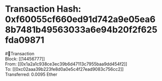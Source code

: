 
Transaction Hash: 0xf60055cf660ed91d742a9e05ea68b7481b49563033a6e94b20f2f625fda09871
====================================================================================
  
#💸Transaction  
Block: [[14456777]]  
From: [[0x1a2a1c938ce3ec39b6d47113c7955baa9dd454f2]]  
To: [[0xc02aaa39b223fe8d0a0e5c4f27ead9083c756cc2]]  
Transferred: 0.0095 Ether